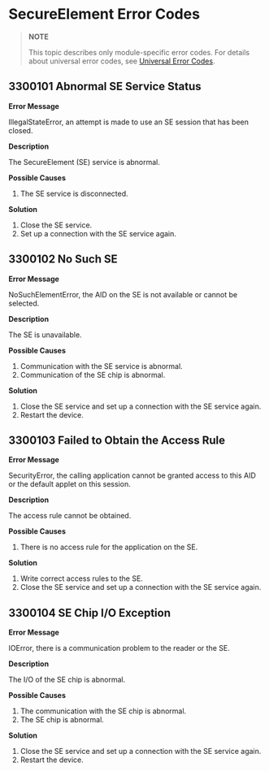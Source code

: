 # SecureElement Error Codes

> **NOTE**
>
> This topic describes only module-specific error codes. For details about universal error codes, see [Universal Error Codes](../errorcode-universal.md).

## 3300101 Abnormal SE Service Status

**Error Message**

IllegalStateError, an attempt is made to use an SE session that has been closed.

**Description**

The SecureElement (SE) service is abnormal.

**Possible Causes**

1. The SE service is disconnected.

**Solution**

1. Close the SE service.
2. Set up a connection with the SE service again.

## 3300102 No Such SE

**Error Message**

NoSuchElementError, the AID on the SE is not available or cannot be selected.

**Description**

The SE is unavailable.

**Possible Causes**

1. Communication with the SE service is abnormal.
2. Communication of the SE chip is abnormal.

**Solution**

1. Close the SE service and set up a connection with the SE service again.
2. Restart the device.

## 3300103 Failed to Obtain the Access Rule

**Error Message**

SecurityError, the calling application cannot be granted access to this AID or the default applet on this session.

**Description**

The access rule cannot be obtained.

**Possible Causes**

1. There is no access rule for the application on the SE.

**Solution**

1. Write correct access rules to the SE.
2. Close the SE service and set up a connection with the SE service again.

## 3300104 SE Chip I/O Exception

**Error Message**

IOError, there is a communication problem to the reader or the SE.

**Description**

The I/O of the SE chip is abnormal.

**Possible Causes**

1. The communication with the SE chip is abnormal.
2. The SE chip is abnormal.

**Solution**

1. Close the SE service and set up a connection with the SE service again.
2. Restart the device.
